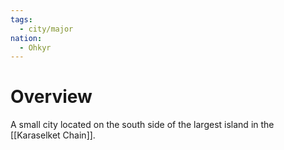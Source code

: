 ```yaml
---
tags:
  - city/major
nation:
  - Ohkyr
---
```

# Overview
A small city located on the south side of the largest island in the [[Karaselket Chain]].